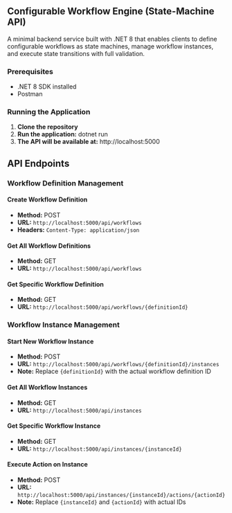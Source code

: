 ## Configurable Workflow Engine (State-Machine API)
A minimal backend service built with .NET 8 that enables clients to define configurable workflows as state machines, manage workflow instances, and execute state transitions with full validation.

### Prerequisites
- .NET 8 SDK installed
- Postman

### Running the Application
1. **Clone the repository**
2. **Run the application:**  dotnet run
3. **The API will be available at:**  http://localhost:5000

## API Endpoints

### Workflow Definition Management

#### Create Workflow Definition
- **Method:** POST
- **URL:** `http://localhost:5000/api/workflows`
- **Headers:** `Content-Type: application/json`

#### Get All Workflow Definitions
- **Method:** GET
- **URL:** `http://localhost:5000/api/workflows`

#### Get Specific Workflow Definition
- **Method:** GET
- **URL:** `http://localhost:5000/api/workflows/{definitionId}`

### Workflow Instance Management

#### Start New Workflow Instance
- **Method:** POST
- **URL:** `http://localhost:5000/api/workflows/{definitionId}/instances`
- **Note:** Replace `{definitionId}` with the actual workflow definition ID

#### Get All Workflow Instances
- **Method:** GET
- **URL:** `http://localhost:5000/api/instances`

#### Get Specific Workflow Instance
- **Method:** GET
- **URL:** `http://localhost:5000/api/instances/{instanceId}`

#### Execute Action on Instance
- **Method:** POST
- **URL:** `http://localhost:5000/api/instances/{instanceId}/actions/{actionId}`
- **Note:** Replace `{instanceId}` and `{actionId}` with actual IDs
